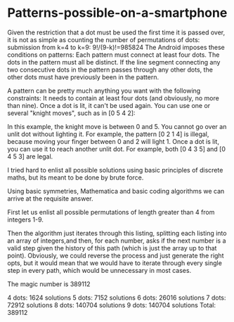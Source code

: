 # Patterns-possible-on-a-smartphone
Given the restriction that a dot must be used the first time it is passed over, it is not as simple as counting the number of permutations of dots:
submission from k=4 to k=9:
9!/(9-k)!=985824
The Android imposes these conditions on patterns:
Each pattern must connect at least four dots.
The dots in the pattern must all be distinct.
If the line segment connecting any two consecutive dots in the pattern passes through any other dots, the other dots must have previously been in the pattern.


A pattern can be pretty much anything you want with the following constraints:
It needs to contain at least four dots (and obviously, no more than nine).
Once a dot is lit, it can't be used again.
You can use one or several "knight moves", such as in [0 5 4 2]:


In this example, the knight move is between 0 and 5.
You cannot go over an unlit dot without lighting it. For example, the pattern [0 2 1 4] is illegal, because moving your finger between 0 and 2 will light 1.
Once a dot is lit, you can use it to reach another unlit dot. For example, both [0 4 3 5] and [0 4 5 3] are legal.

I tried hard to enlist all possible solutions using basic principles of discrete maths, but its meant to be done by brute force.

Using basic symmetries, Mathematica and basic coding algorithms we can arrive at the requisite answer.

First let us enlist all possible permutations  of length greater than 4 from integers 1-9.

Then the algorithm just iterates through this listing, splitting each listing into an array of integers,and then, for each number, asks if the next number is a valid step given the history of this path (which is just the array up to that point). Obviously, we could reverse the process and just generate the right opts, but it would mean that we would have to iterate through every single step in every path, which would be unnecessary in most cases.

The magic number is 389112

4 dots: 1624 solutions
5 dots: 7152 solutions
6 dots: 26016 solutions 
7 dots: 72912 solutions
8 dots: 140704 solutions
9 dots: 140704 solutions 
Total:  389112
